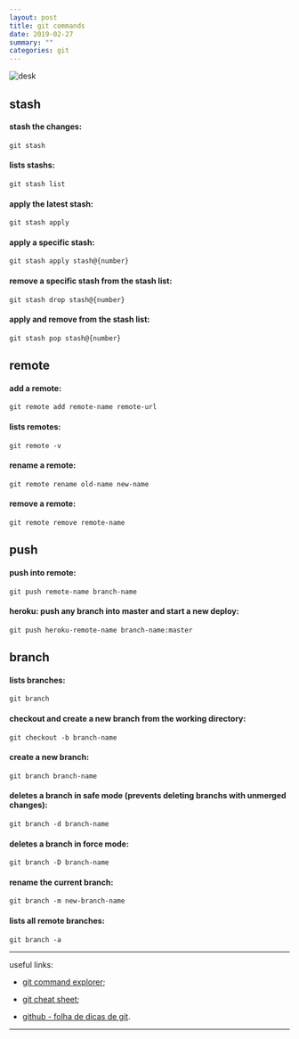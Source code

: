 ```yaml
---
layout: post
title: git commands
date: 2019-02-27
summary: ""
categories: git
---
```


![desk](../../../../../images/git-flow.jpg)

## stash

#### stash the changes:

<code>git stash</code>

#### lists stashs:

<code>git stash list</code>

#### apply the latest stash:

<code>git stash apply</code>

#### apply a specific stash:

<code>git stash apply stash@{number}</code>

#### remove a specific stash from the stash list:

<code>git stash drop stash@{number}</code>

#### apply and remove from the stash list:

<code>git stash pop stash@{number}</code>

## remote

#### add a remote:

<code>git remote add remote-name remote-url</code>

#### lists remotes:

<code>git remote -v</code>

#### rename a remote:

<code>git remote rename old-name new-name</code>

#### remove a remote:

<code>git remote remove remote-name</code>

## push

#### push into remote:

<code>git push remote-name branch-name</code>

#### heroku: push any branch into master and start a new deploy:

<code>git push heroku-remote-name branch-name:master</code>

## branch

#### lists branches:

<code>git branch</code>

#### checkout and create a new branch from the working directory:

<code>git checkout -b branch-name</code>

#### create a new branch:

<code>git branch branch-name</code>

#### deletes a branch in safe mode (prevents deleting branchs with unmerged changes):

<code>git branch -d branch-name</code>

#### deletes a branch in force mode:

<code>git branch -D branch-name</code>

#### rename the current branch:

<code>git branch -m new-branch-name</code>

#### lists all remote branches:

<code>git branch -a</code>

---

useful links:
* [git command explorer](https://gitexplorer.com/);

* [git cheat sheet](http://files.zeroturnaround.com/pdf/zt_git_cheat_sheet.pdf);

* [github - folha de dicas de git](https://services.github.com/on-demand/downloads/pt_BR/github-git-cheat-sheet.pdf).

---